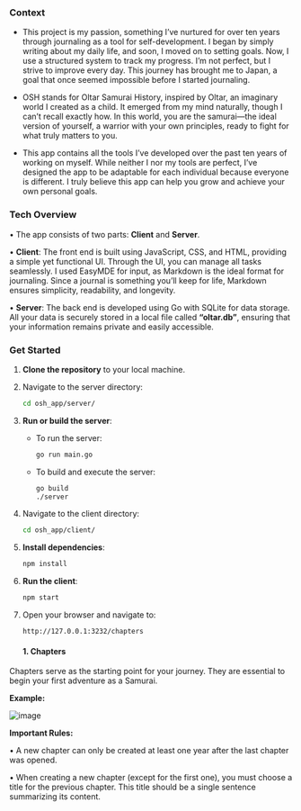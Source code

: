 ### Context 

- This project is my passion, something I’ve nurtured for over ten years through journaling as a tool for self-development. I began by simply writing about my daily life, and soon, I moved on to setting goals. Now, I use a structured system to track my progress. I’m not perfect, but I strive to improve every day. This journey has brought me to Japan, a goal that once seemed impossible before I started journaling.

- OSH stands for Oltar Samurai History, inspired by Oltar, an imaginary world I created as a child. It emerged from my mind naturally, though I can’t recall exactly how. In this world, you are the samurai—the ideal version of yourself, a warrior with your own principles, ready to fight for what truly matters to you.

- This app contains all the tools I’ve developed over the past ten years of working on myself. While neither I nor my tools are perfect, I’ve designed the app to be adaptable for each individual because everyone is different. I truly believe this app can help you grow and achieve your own personal goals.

### Tech Overview

• The app consists of two parts: **Client** and **Server**.

• **Client**: The front end is built using JavaScript, CSS, and HTML, providing a simple yet functional UI. Through the UI, you can manage all tasks seamlessly. I used EasyMDE for input, as Markdown is the ideal format for journaling. Since a journal is something you’ll keep for life, Markdown ensures simplicity, readability, and longevity.

• **Server**: The back end is developed using Go with SQLite for data storage. All your data is securely stored in a local file called **“oltar.db”**, ensuring that your information remains private and easily accessible.

### Get Started

1. **Clone the repository** to your local machine.

2. Navigate to the server directory:
   ```bash
   cd osh_app/server/
   ```

3. **Run or build the server**:
   - To run the server:
     ```bash
     go run main.go
     ```
   - To build and execute the server:
     ```bash
     go build
     ./server
     ```

4. Navigate to the client directory:
   ```bash
   cd osh_app/client/
   ```

5. **Install dependencies**:
   ```bash
   npm install
   ```

6. **Run the client**:
   ```bash
   npm start
   ```

7. Open your browser and navigate to:
   ```
   http://127.0.0.1:3232/chapters
   ```

   #### 1. Chapters

Chapters serve as the starting point for your journey. They are essential to begin your first adventure as a Samurai.

**Example:** 

![image](https://github.com/user-attachments/assets/6ee30174-124c-48da-90df-ced641bbd4c9)


**Important Rules:**

• A new chapter can only be created at least one year after the last chapter was opened.

• When creating a new chapter (except for the first one), you must choose a title for the previous chapter. This title should be a single sentence summarizing its content.
